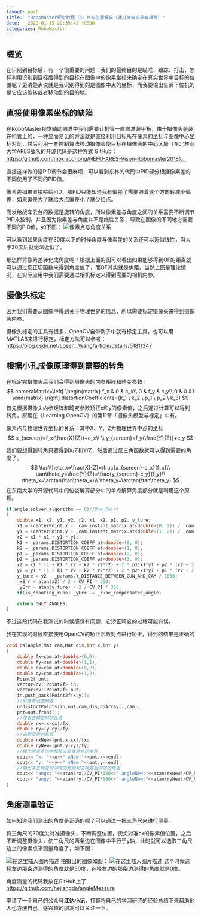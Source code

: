 ```yaml
---
layout: post
title:  "RoboMaster视觉教程（5）目标位置解算（通过像素点获取转角）"
date:   2020-01-15 20:35:43 +0800
categories: RoboMaster
---
```


## 概览

在识别到目标后，有一个很重要的问题：我们的最终目的是瞄准、跟踪、打击，怎样利用识别到目标后得到的目标在图像中的像素坐标来确定在真实世界中目标的位置呢？更清楚点说就是我识别得到的是图像中点的坐标，而我要输出告诉下位机的是它应该旋转或者移动到的目的地。

## 直接使用像素坐标的缺陷

在RoboMaster视觉辅助瞄准中我们需要让枪管一直瞄准装甲板，由于摄像头是装在枪管上的，一种显而易见的方法就是直接利用目标所在像素的坐标与图像中心坐标对比，然后利用一套控制算法移动摄像头使目标在摄像头的中心区域（东北林业大学ARES战队的开源代码是这种方式 GitHub：https://github.com/moxiaochong/NEFU-ARES-Vison-Robomaster2018）。

直接这样做的话PID调节会很麻烦，可以看到东林的代码中PID部分根据像素差的不同使用了不同的PID值。

像素差如果直接喂给PID，那PID只能知道我有偏差了需要照着这个方向转减小偏差，如果偏差大了就给大点偏差小了就少给点。

而发给战车云台的数据是旋转的角度，所以像素差与角度之间的关系需要不断调节PID来控制。并且因为像素差与角度并不是线性关系，导致在图像的不同地方需要不同的PID值。如下图：
![像素点与角度关系](https://img-blog.csdnimg.cn/20190729154810557.gif)


可以看到如果角度在30度以下的时候角度与像素差的关系还可以近似线性，当大于30度后就无法近似了。

那怎样将像素差转化成角度呢？根据上面的图可以看出如果能够得到OF的距离就可以通过反正切函数来得到角度值了，而OF其实就是焦距，当然上图是理论情况，在实际应用中我们需要通过相机标定来得到需要的相机内参。

## 摄像头标定

因为我们需要从图像中得到关于物理世界的信息，所以需要标定摄像头来得到摄像头内参。

摄像头标定的工具有很多，OpenCV自带例子中就有标定工具，也可以用MATLAB来进行标定，标定方法可以参考：https://blog.csdn.net/Loser__Wang/article/details/51811347

## 根据小孔成像原理得到需要的转角

在标定完摄像头后我们会得到摄像头的内参矩阵和畸变参数：
$$
cameraMatrix=\left[
\begin{matrix}
f_x & 0 & c_x\\
0 & f_y & c_y\\
0 & 0 &1
\end{matrix}
\right]
distortionCoefficients=(k_1 \ k_2 \ p_1 \ p_2 \ k_3)
$$
首先根据摄像头内参矩阵和畸变参数矫正x和y的像素值，之后通过计算可以得到转角，原理在《Learning OpenCV》的第11章「摄像头模型与标定」中有。

像素点与物理世界坐标的关系：其中X、Y、Z为物理世界中点的坐标
$$
x_{screen}=f_x(\frac{X}{Z})+c_x\\ \\
y_{screen}=f_y(\frac{Y}{Z})+c_y
$$

我们要想得到转角只要得到X/Z和Y/Z，然后通过反三角函数就可以得到需要的角度了。
$$
\tan\theta_x=\frac{X}{Z}=\frac{x_{screen}-c_x}{f_x}\\
\tan\theta_y=\frac{Y}{Z}=\frac{y_{screen}-c_y}{f_y}\\
 \theta_x=\arctan(\tan\theta_x)\\
 \theta_y=\arctan(\tan\theta_y)
$$
在东南大学的开源代码中的位姿解算部分中的单点解算角度部分就是利用这个原理。

```c
if(angle_solver_algorithm == 0)//One Point
{
    double x1, x2, y1, y2, r2, k1, k2, p1, p2, y_ture;
    x1 = (centerPoint.x - _cam_instant_matrix.at<double>(0, 2)) / _cam_instant_matrix.at<double>(0, 0);
    y1 = (centerPoint.y - _cam_instant_matrix.at<double>(1, 2)) / _cam_instant_matrix.at<double>(1, 1);
    r2 = x1 * x1 + y1 * y1;
    k1 = _params.DISTORTION_COEFF.at<double>(0, 0);
    k2 = _params.DISTORTION_COEFF.at<double>(1, 0);
    p1 = _params.DISTORTION_COEFF.at<double>(2, 0);
    p2 = _params.DISTORTION_COEFF.at<double>(3, 0);
    x2 = x1 * (1 + k1 * r2 + k2 * r2*r2) + 2 * p1*x1*y1 + p2 * (r2 + 2 * x1*x1);
    y2 = y1 * (1 + k1 * r2 + k2 * r2*r2) + 2 * p2*x1*y1 + p1 * (r2 + 2 * y1*y1);
    y_ture = y2 - _params.Y_DISTANCE_BETWEEN_GUN_AND_CAM / 1000;
    _xErr = atan(x2) / 2 / CV_PI * 360;
    _yErr = atan(y_ture) / 2 / CV_PI * 360;
    if(is_shooting_rune) _yErr -= _rune_compensated_angle;

    return ONLY_ANGLES;
}
```

不过这段代码在我测试的时候感觉有问题，它矫正畸变的过程可能有误。

我在实现的时候直接使用OpenCV的矫正函数对点进行矫正，得到的结果是正确的

```c
void calAngle(Mat cam,Mat dis,int x,int y)
{
    double fx=cam.at<double>(0,0);
    double fy=cam.at<double>(1,1);
    double cx=cam.at<double>(0,2);
    double cy=cam.at<double>(1,2);
    Point2f pnt;
    vector<cv::Point2f> in;
    vector<cv::Point2f> out;
    in.push_back(Point2f(x,y));
    //对像素点去畸变
    undistortPoints(in,out,cam,dis,noArray(),cam);
    pnt=out.front();
    //没有去畸变时的比值
    double rx=(x-cx)/fx;
    double ry=(y-cy)/fy;
    //去畸变后的比值
    double rxNew=(pnt.x-cx)/fx;
    double ryNew=(pnt.y-cy)/fy;
    //输出原来点的坐标和去畸变后点的坐标
    cout<< "x: "<<x<<" xNew:"<<pnt.x<<endl;
    cout<< "y: "<<y<<" yNew:"<<pnt.y<<endl;
    //输出未去畸变时测得的角度和去畸变后测得的角度
    cout<< "angx: "<<atan(rx)/CV_PI*180<<" angleNew:"<<atan(rxNew)/CV_PI*180<<endl;
    cout<< "angy: "<<atan(ry)/CV_PI*180<<" angleNew:"<<atan(ryNew)/CV_PI*180<<endl;
}
```

## 角度测量验证

如何知道我们测出的角度是正确的呢？可以通过一把三角尺来进行测量。

将三角尺的30度尖对准摄像头，不断调整位置，使尖对准cx的像素值位置，之后不断调整摄像头，使三角尺的两条边在图像中平行于y轴，此时就可以选取三角尺边上的像素点来测量角度了，如下图：

![在这里插入图片描述](https://img-blog.csdnimg.cn/20190729154920907.jpg?x-oss-process=image/watermark,type_ZmFuZ3poZW5naGVpdGk,shadow_10,text_aHR0cHM6Ly9ibG9nLmNzZG4ubmV0L3UwMTA3NTAxMzc=,size_16,color_FFFFFF,t_70)
拍摄出的图像如图：
![在这里插入图片描述](https://img-blog.csdnimg.cn/20190729154952702.jpg?x-oss-process=image/watermark,type_ZmFuZ3poZW5naGVpdGk,shadow_10,text_aHR0cHM6Ly9ibG9nLmNzZG4ubmV0L3UwMTA3NTAxMzc=,size_16,color_FFFFFF,t_70)
这个时候选择左边那条边测得的角度就是30度，选择右边的那条边测得的角度就是0度。

角度测量的代码我放在GitHub上了 https://github.com/hejiangda/angleMeasure

申请了一个自己的公众号**江达小记**，打算将自己的学习研究的经验总结下来帮助他人也方便自己。感兴趣的朋友可以关注一下。
